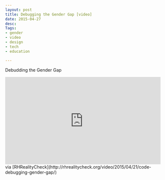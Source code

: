 ```yaml
---
layout: post
title: Debugging the Gender Gap [video]
date: 2015-04-27
desc:
Tags:
- gender
- video
- design
- tech
- education

---
```



Debudding the Gender Gap

<iframe src="https://player.vimeo.com/video/123004482" width="500" height="281" frameborder="0" webkitallowfullscreen mozallowfullscreen allowfullscreen></iframe>
via [RHRealityCheck](http://rhrealitycheck.org/video/2015/04/21/code-debugging-gender-gap/)